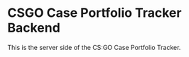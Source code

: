 # CSGO Case Portfolio Tracker Backend

This is the server side of the CS:GO Case Portfolio Tracker.
